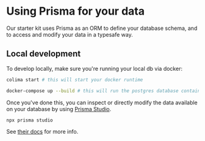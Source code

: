 # Using Prisma for your data

Our starter kit uses Prisma as an ORM to define your database schema, and to access and modify your data in a typesafe way.

## Local development
To develop locally, make sure you're running your local db via docker:
```sh
colima start # this will start your docker runtime

docker-compose up --build # this will run the postgres database container
```

Once you've done this, you can inspect or directly modify the data available on your database by using [Prisma Studio](https://www.prisma.io/studio). 

```sh
npx prisma studio
```

See [their docs](https://www.prisma.io/studio) for more info.
